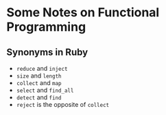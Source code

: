# Some Notes on Functional Programming

## Synonyms in Ruby
* `reduce` and `inject`
* `size` and `length`
* `collect` and `map`
* `select` and `find_all`
* `detect` and `find`
* `reject` is the opposite of `collect`
